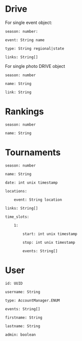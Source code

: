 # Drive

For single event object:

	season: number:

	event: String name

	type: String regional|state

	links: String[]

For single photo DRIVE object

	season: number

	name: String

	link: String

# Rankings

	season: number

	name: String



	

# Tournaments

	season: number

	name: String

	date: int unix timestamp

	locations: 

		event: String location

	links: String[]

	time_slots: 

		1: 

			start: int unix timestamp

			stop: int unix timestamp

			events: String[]

# User


	id: UUID

	username: String

	type: AccountManager.ENUM

	events: String[]

	firstname: String

	lastname: String

	admin: boolean

